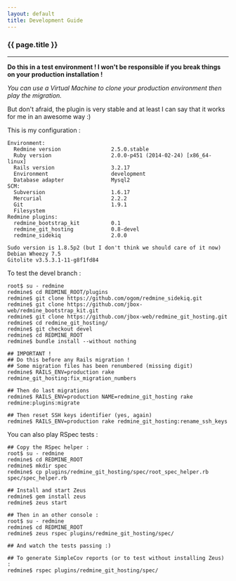 ```yaml
---
layout: default
title: Development Guide
---
```


### {{ page.title }}
***

**Do this in a test environment ! I won't be responsible if you break things on your production installation !**

*You can use a Virtual Machine to clone your production environment then play the migration.*

But don't afraid, the plugin is very stable and at least I can say that it works for me in an awesome way :)

This is my configuration :

    Environment:
      Redmine version                2.5.0.stable
      Ruby version                   2.0.0-p451 (2014-02-24) [x86_64-linux]
      Rails version                  3.2.17
      Environment                    development
      Database adapter               Mysql2
    SCM:
      Subversion                     1.6.17
      Mercurial                      2.2.2
      Git                            1.9.1
      Filesystem
    Redmine plugins:
      redmine_bootstrap_kit          0.1
      redmine_git_hosting            0.8-devel
      redmine_sidekiq                2.0.0

    Sudo version is 1.8.5p2 (but I don't think we should care of it now)
    Debian Wheezy 7.5
    Gitolite v3.5.3.1-11-g8f1fd84


To test the devel branch :

    root$ su - redmine
    redmine$ cd REDMINE_ROOT/plugins
    redmine$ git clone https://github.com/ogom/redmine_sidekiq.git
    redmine$ git clone https://github.com/jbox-web/redmine_bootstrap_kit.git
    redmine$ git clone https://github.com/jbox-web/redmine_git_hosting.git
    redmine$ cd redmine_git_hosting/
    redmine$ git checkout devel
    redmine$ cd REDMINE_ROOT
    redmine$ bundle install --without nothing

    ## IMPORTANT !
    ## Do this before any Rails migration !
    ## Some migration files has been renumbered (missing digit)
    redmine$ RAILS_ENV=production rake redmine_git_hosting:fix_migration_numbers

    ## Then do last migrations
    redmine$ RAILS_ENV=production NAME=redmine_git_hosting rake redmine:plugins:migrate

    ## Then reset SSH keys identifier (yes, again)
    redmine$ RAILS_ENV=production rake redmine_git_hosting:rename_ssh_keys


You can also play RSpec tests :

    ## Copy the RSpec helper :
    root$ su - redmine
    redmine$ cd REDMINE_ROOT
    redmine$ mkdir spec
    redmine$ cp plugins/redmine_git_hosting/spec/root_spec_helper.rb spec/spec_helper.rb

    ## Install and start Zeus
    redmine$ gem install zeus
    redmine$ zeus start

    ## Then in an other console :
    root$ su - redmine
    redmine$ cd REDMINE_ROOT
    redmine$ zeus rspec plugins/redmine_git_hosting/spec/

    ## And watch the tests passing :)

    ## To generate SimpleCov reports (or to test without installing Zeus) :
    redmine$ rspec plugins/redmine_git_hosting/spec/
